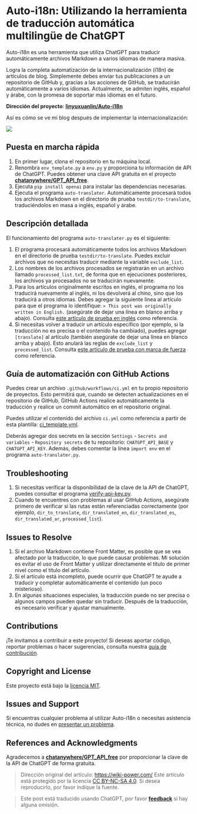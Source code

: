# Auto-i18n: Utilizando la herramienta de traducción automática multilingüe de ChatGPT

Auto-i18n es una herramienta que utiliza ChatGPT para traducir automáticamente archivos Markdown a varios idiomas de manera masiva.

Logra la completa automatización de la internacionalización (i18n) de artículos de blog. Simplemente debes enviar tus publicaciones a un repositorio de GitHub y, gracias a las acciones de GitHub, se traducirán automáticamente a varios idiomas. Actualmente, se admiten inglés, español y árabe, con la promesa de soportar más idiomas en el futuro.

**Dirección del proyecto**: [**linyuxuanlin/Auto-i18n**](https://github.com/linyuxuanlin/Auto-i18n)

Así es cómo se ve mi blog después de implementar la internacionalización:

![](https://img.wiki-power.com/d/wiki-media/img/202310151317234.png)

## Puesta en marcha rápida

1. En primer lugar, clona el repositorio en tu máquina local.
2. Renombra `env_template.py` a `env.py` y proporciona tu información de API de ChatGPT. Puedes obtener una clave API gratuita en el proyecto [**chatanywhere/GPT_API_free**](https://github.com/chatanywhere/GPT_API_free).
3. Ejecuta `pip install openai` para instalar las dependencias necesarias.
4. Ejecuta el programa `auto-translater`. Automáticamente procesará todos los archivos Markdown en el directorio de prueba `testdir/to-translate`, traduciéndolos en masa a inglés, español y árabe.

## Descripción detallada

El funcionamiento del programa `auto-translater.py` es el siguiente:

1. El programa procesará automáticamente todos los archivos Markdown en el directorio de prueba `testdir/to-translate`. Puedes excluir archivos que no necesitas traducir mediante la variable `exclude_list`.
2. Los nombres de los archivos procesados se registrarán en un archivo llamado `processed_list.txt`, de forma que en ejecuciones posteriores, los archivos ya procesados no se traducirán nuevamente.
3. Para los artículos originalmente escritos en inglés, el programa no los traducirá nuevamente al inglés, ni los devolverá al chino, sino que los traducirá a otros idiomas. Debes agregar la siguiente línea al artículo para que el programa lo identifique: `> This post was originally written in English.` (asegúrate de dejar una línea en blanco arriba y abajo). Consulta [este artículo de prueba en inglés](https://github.com/linyuxuanlin/Auto-i18n/blob/main/testdir/to-translate/测试文章_en.md) como referencia.
4. Si necesitas volver a traducir un artículo específico (por ejemplo, si la traducción no es precisa o el contenido ha cambiado), puedes agregar `[translate]` al artículo (también asegúrate de dejar una línea en blanco arriba y abajo). Esto anulará las reglas de `exclude_list` y `processed_list`. Consulta [este artículo de prueba con marca de fuerza](https://github.com/linyuxuanlin/Auto-i18n/blob/main/testdir/to-translate/测试文章_force-mark.md) como referencia.

## Guía de automatización con GitHub Actions

Puedes crear un archivo `.github/workflows/ci.yml` en tu propio repositorio de proyectos. Esto permitirá que, cuando se detecten actualizaciones en el repositorio de GitHub, GitHub Actions realice automáticamente la traducción y realice un commit automático en el repositorio original.

Puedes utilizar el contenido del archivo `ci.yml` como referencia a partir de esta plantilla: [ci_template.yml](https://github.com/linyuxuanlin/Auto-i18n/blob/main/ci_template.yml).

Deberás agregar dos secrets en la sección `Settings` - `Secrets and variables` - `Repository secrets` de tu repositorio: `CHATGPT_API_BASE` y `CHATGPT_API_KEY`. Además, debes comentar la línea `import env` en el programa `auto-translater.py`.

## Troubleshooting

1. Si necesitas verificar la disponibilidad de la clave de la API de ChatGPT, puedes consultar el programa [verify-api-key.py](https://github.com/linyuxuanlin/Auto-i18n/blob/main/Archive/verify-api-key.py).
2. Cuando te encuentres con problemas al usar GitHub Actions, asegúrate primero de verificar si las rutas están referenciadas correctamente (por ejemplo, `dir_to_translate`, `dir_translated_en`, `dir_translated_es`, `dir_translated_ar`, `processed_list`).

## Issues to Resolve

1. Si el archivo Markdown contiene Front Matter, es posible que se vea afectado por la traducción, lo que puede causar problemas. Mi solución es evitar el uso de Front Matter y utilizar directamente el título de primer nivel como el título del artículo.
2. Si el artículo está incompleto, puede ocurrir que ChatGPT te ayude a traducir y completar automáticamente el contenido (un poco misterioso).
3. En algunas situaciones especiales, la traducción puede no ser precisa o algunos campos pueden quedar sin traducir. Después de la traducción, es necesario verificar y ajustar manualmente.

## Contributions

¡Te invitamos a contribuir a este proyecto! Si deseas aportar código, reportar problemas o hacer sugerencias, consulta nuestra [guía de contribución](https://github.com/linyuxuanlin/Auto-i18n/blob/main/CONTRIBUTING.md).

## Copyright and License

Este proyecto está bajo la [licencia MIT](https://github.com/linyuxuanlin/Auto-i18n/blob/main/LICENSE).

## Issues and Support

Si encuentras cualquier problema al utilizar Auto-i18n o necesitas asistencia técnica, no dudes en [presentar un problema](https://github.com/linyuxuanlin/Auto-i18n/issues).

## References and Acknowledgments

Agradecemos a [**chatanywhere/GPT_API_free**](https://github.com/chatanywhere/GPT_API_free) por proporcionar la clave de la API de ChatGPT de forma gratuita.

> Dirección original del artículo: <https://wiki-power.com/>
> Este artículo está protegido por la licencia [CC BY-NC-SA 4.0](https://creativecommons.org/licenses/by/4.0/deed.zh). Si desea reproducirlo, por favor indique la fuente.

> Este post está traducido usando ChatGPT, por favor [**feedback**](https://github.com/linyuxuanlin/Wiki_MkDocs/issues/new) si hay alguna omisión.